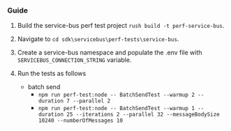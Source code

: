 ### Guide

1. Build the service-bus perf test project `rush build -t perf-service-bus`.
2. Navigate to `cd sdk\servicebus\perf-tests\service-bus`.
3. Create a service-bus namespace and populate the .env file with `SERVICEBUS_CONNECTION_STRING` variable.
4. Run the tests as follows

   - batch send
     - `npm run perf-test:node -- BatchSendTest --warmup 2 --duration 7 --parallel 2`
     - `npm run perf-test:node -- BatchSendTest --warmup 1 --duration 25 --iterations 2 --parallel 32 --messageBodySize 10240 --numberOfMessages 10`
